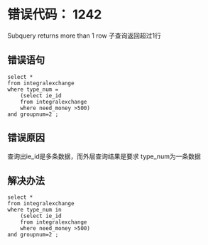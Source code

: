 # 错误代码： 1242 
Subquery returns more than 1 row
子查询返回超过1行

## 错误语句

```
select * 
from integralexchange 
where type_num = 
    (select ie_id 
    from integralexchange 
    where need_money >500) 
and groupnum=2 ;
```
## 错误原因

查询出ie_id是多条数据，而外层查询结果是要求 type_num为一条数据

## 解决办法

```
select * 
from integralexchange 
where type_num in 
    (select ie_id 
    from integralexchange 
    where need_money >500) 
and groupnum=2 ;
```